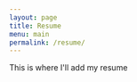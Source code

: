 ```yaml
---
layout: page
title: Resume
menu: main
permalink: /resume/
---
```


This is where I'll add my resume
